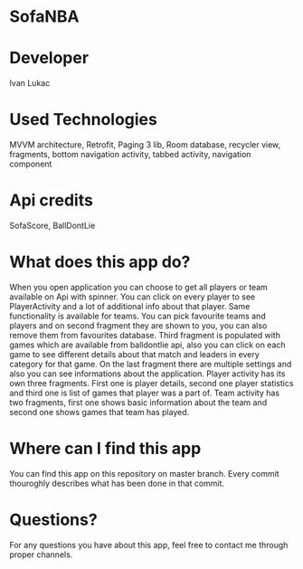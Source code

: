 # SofaNBA

# Developer
Ivan Lukac

# Used Technologies
MVVM architecture, Retrofit, Paging 3 lib, Room database, recycler view, fragments, bottom navigation activity, tabbed activity, navigation component

# Api credits
SofaScore, BallDontLie

# What does this app do?
When you open application you can choose to get all players or team available on Api with spinner. You can click on every player to see PlayerActivity and a lot of additional info about that player. Same functionality is available for teams. You can pick favourite teams and players and on second fragment they are shown to you, you can also remove them from favourites database. Third fragment is populated with games which are available from balldontlie api, also you can click on each game to see different details about that match and leaders in every category for that game. On the last fragment there are multiple settings and also you can see informations about the application. Player activity has its own three fragments. First one is player details, second one player statistics and third one is list of games that player was a part of. Team activity has two fragments, first one shows basic information about the team and second one shows games that team has played.

# Where can I find this app
You can find this app on this repository on master branch. Every commit thouroghly describes what has been done in that commit.

# Questions?
For any questions you have about this app, feel free to contact me through proper channels.
